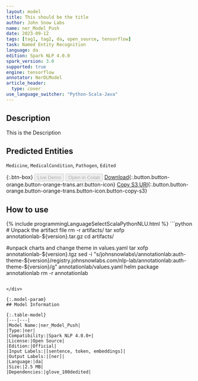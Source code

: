 ```yaml
---
layout: model
title: This should be the title
author: John Snow Labs
name: ner_Model_Push
date: 2023-09-12
tags: [tag1, tag2, da, open_source, tensorflow]
task: Named Entity Recognition
language: da
edition: Spark NLP 4.0.0
spark_version: 3.0
supported: true
engine: tensorflow
annotator: NerDLModel
article_header:
  type: cover
use_language_switcher: "Python-Scala-Java"
---
```


## Description

This is the Description

## Predicted Entities

`Medicine`, `MedicalCondition`, `Pathogen`, `Edited`

{:.btn-box}
<button class="button button-orange" disabled>Live Demo</button>
<button class="button button-orange" disabled>Open in Colab</button>
[Download](https://s3.amazonaws.com/models-hub-auxdata/public/models/ner_Model_Push_da_4.0.0_3.0_1694542049441.zip){:.button.button-orange.button-orange-trans.arr.button-icon}
[Copy S3 URI](s3://models-hub-auxdata/public/models/ner_Model_Push_da_4.0.0_3.0_1694542049441.zip){:.button.button-orange.button-orange-trans.button-icon.button-copy-s3}

## How to use



<div class="tabs-box" markdown="1">
{% include programmingLanguageSelectScalaPythonNLU.html %}
```python
# Unpack the artifact file
rm -r artifacts/
tar xofp annotationlab-${version}.tar.gz
cd artifacts/

#unpack charts and change theme in values.yaml
tar xofp annotationlab-${version}.tgz
sed -i "s/johnsnowlabs\/annotationlab:auth-theme-${version}/registry.johnsnowlabs.com\/nlp-lab\/annotationlab:auth-theme-${version}/g" annotationlab/values.yaml
helm package annotationlab
rm -r annotationlab

```

</div>

{:.model-param}
## Model Information

{:.table-model}
|---|---|
|Model Name:|ner_Model_Push|
|Type:|ner|
|Compatibility:|Spark NLP 4.0.0+|
|License:|Open Source|
|Edition:|Official|
|Input Labels:|[sentence, token, embeddings]|
|Output Labels:|[ner]|
|Language:|da|
|Size:|2.5 MB|
|Dependencies:|glove_100dedited|